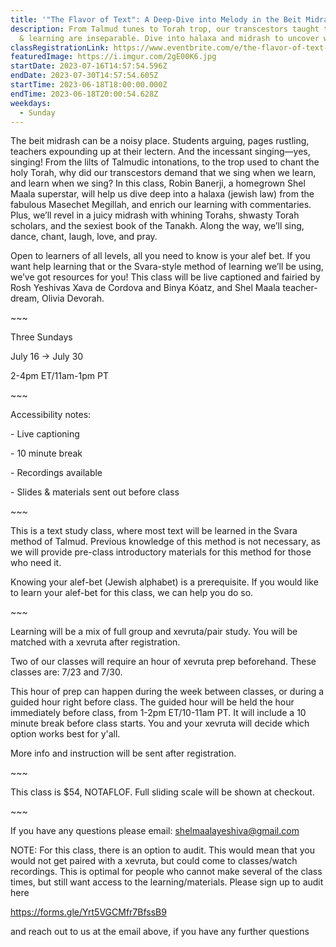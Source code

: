 ```yaml
---
title: '"The Flavor of Text": A Deep-Dive into Melody in the Beit Midrash'
description: From Talmud tunes to Torah trop, our transcestors taught that song
  & learning are inseparable. Dive into halaxa and midrash to uncover why!
classRegistrationLink: https://www.eventbrite.com/e/the-flavor-of-text-a-deep-dive-into-melody-in-the-beit-midrash-tickets-657305076177
featuredImage: https://i.imgur.com/2gE00K6.jpg
startDate: 2023-07-16T14:57:54.596Z
endDate: 2023-07-30T14:57:54.605Z
startTime: 2023-06-18T18:00:00.000Z
endTime: 2023-06-18T20:00:54.628Z
weekdays:
  - Sunday
---
```

<!--StartFragment-->

The beit midrash can be a noisy place. Students arguing, pages rustling, teachers expounding up at their lectern. And the incessant singing—yes, singing! From the lilts of Talmudic intonations, to the trop used to chant the holy Torah, why did our transcestors demand that we sing when we learn, and learn when we sing? In this class, Robin Banerji, a homegrown Shel Maala superstar, will help us dive deep into a halaxa (jewish law) from the fabulous Masechet Megillah, and enrich our learning with commentaries. Plus, we’ll revel in a juicy midrash with whining Torahs, shwasty Torah scholars, and the sexiest book of the Tanakh. Along the way, we’ll sing, dance, chant, laugh, love, and pray.

Open to learners of all levels, all you need to know is your alef bet. If you want help learning that or the Svara-style method of learning we’ll be using, we’ve got resources for you! This class will be live captioned and fairied by Rosh Yeshivas Xava de Cordova and Binya Kóatz, and Shel Maala teacher-dream, Olivia Devorah.

\~﻿\~~

Three S﻿undays

July 16 -> July 30

2-4pm ET/11am-1pm PT

\~\~~

Accessibility notes:

\- Live captioning

\- 10 minute break

\- Recordings available

\- Slides & materials sent out before class

\~﻿\~~

T﻿his is a text study class, where most text will be learned in the Svara method of Talmud. Previous knowledge of this method is not necessary, as we will provide pre-class introductory materials for this method for those who need it.

Knowing your alef-bet (Jewish alphabet) is a prerequisite. If you would like to learn your alef-bet for this class, we can help you do so.

\~﻿\~~

Learning will be a mix of full group and xevruta/pair study. You will be matched with a xevruta after registration.

Two of our classes will require an hour of xevruta prep beforehand. These classes are: 7/23 and 7/30.

This hour of prep can happen during the week between classes, or during a guided hour right before class. The guided hour will be held the hour immediately before class, from 1-2pm ET/10-11am PT. It will include a 10 minute break before class starts. You and your xevruta will decide which option works best for y'all.

More info and instruction will be sent after registration.

\~﻿\~~

T﻿his class is $54, NOTAFLOF. Full sliding scale will be shown at checkout.

\~﻿\~~

I﻿f you have any questions please email: shelmaalayeshiva@gmail.com

N﻿OTE: For this class, there is an option to audit. This would mean that you would not get paired with a xevruta, but could come to classes/watch recordings. This is optimal for people who cannot make several of the class times, but still want access to the learning/materials. Please sign up to audit here

https://forms.gle/Yrt5VGCMfr7BfssB9

and reach out to us at the email above, if you have any further questions



<!--EndFragment-->